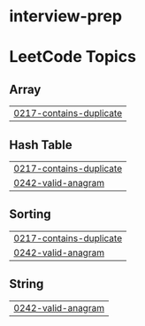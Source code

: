 # interview-prep
<!---LeetCode Topics Start-->
# LeetCode Topics
## Array
|  |
| ------- |
| [0217-contains-duplicate](https://github.com/MehakKambo/interview-prep/tree/master/0217-contains-duplicate) |
## Hash Table
|  |
| ------- |
| [0217-contains-duplicate](https://github.com/MehakKambo/interview-prep/tree/master/0217-contains-duplicate) |
| [0242-valid-anagram](https://github.com/MehakKambo/interview-prep/tree/master/0242-valid-anagram) |
## Sorting
|  |
| ------- |
| [0217-contains-duplicate](https://github.com/MehakKambo/interview-prep/tree/master/0217-contains-duplicate) |
| [0242-valid-anagram](https://github.com/MehakKambo/interview-prep/tree/master/0242-valid-anagram) |
## String
|  |
| ------- |
| [0242-valid-anagram](https://github.com/MehakKambo/interview-prep/tree/master/0242-valid-anagram) |
<!---LeetCode Topics End-->